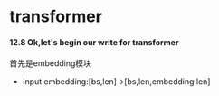 # transformer


#### 12.8 Ok,let's begin our write for transformer
首先是embedding模块
* input embedding:[bs,len]->[bs,len,embedding len]